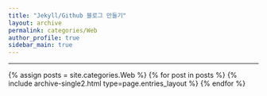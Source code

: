 ```yaml
---
title: "Jekyll/Github 블로그 만들기"
layout: archive
permalink: categories/Web
author_profile: true
sidebar_main: true
---
```


<!-- 공백이 포함되어 있는 카테고리 이름의 경우 site.categories['a b c'] 이런식으로! -->

***

{% assign posts = site.categories.Web %}
{% for post in posts %} {% include archive-single2.html type=page.entries_layout %} {% endfor %}